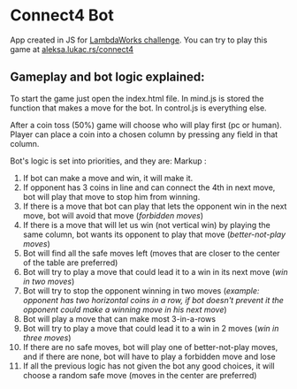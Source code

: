 
# Connect4 Bot

App created in JS for [LambdaWorks challenge](https://lambdaworks.io/challenge).
You can try to play this game at [aleksa.lukac.rs/connect4](http://aleksa.lukac.rs/connect4)

## Gameplay and bot logic explained:

To start the game just open the index.html file.
In mind.js is stored the function that makes a move for the bot.
In control.js is everything else.

After a coin toss (50%) game will choose who will play first (pc or human).
Player can place a coin into a chosen column by pressing any field in that column.

Bot's logic is set into priorities, and they are:
Markup : 
1. If bot can make a move and win, it will make it.
2. If opponent has 3 coins in line and can connect the 4th in next move, bot will play that move to stop him from winning.
3. If there is a move that bot can play that lets the opponent win in the next move, bot will avoid that move (*forbidden moves*)
4. If there is a move that will let us win (not vertical win) by playing the same column, bot wants its opponent to play that move (*better-not-play moves*)
5. Bot will find all the safe moves left (moves that are closer to the center of the table are preferred)
6. Bot will try to play a move that could lead it to a win in its next move (*win in two moves*)
7. Bot will try to stop the opponent winning in two moves (*example: opponent has two horizontal coins in a row, if bot doesn't prevent it the opponent could make a winning move in his next move*)
8. Bot will play a move that can make most 3-in-a-rows
9. Bot will try to play a move that could lead it to a win in 2 moves (*win in three moves*)
10. If there are no safe moves, bot will play one of better-not-play moves, and if there are none, bot will have to play a forbidden move and lose
11. If all the previous logic has not given the bot any good choices, it will choose a random safe move (moves in the center are preferred)
